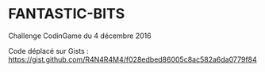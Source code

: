 # FANTASTIC-BITS
Challenge CodinGame du 4 décembre 2016

Code déplacé sur Gists : https://gist.github.com/R4N4R4M4/f028edbed86005c8ac582a6da0779f84
